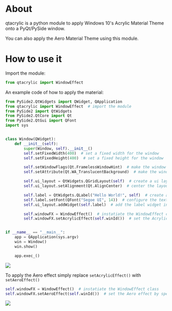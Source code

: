 # About
qtacrylic is a python module to apply Windows 10's Acrylic Material Theme onto a PyQt/PySide window.

You can also apply the Aero Material Theme using this module.

# How to use it

Import the module:
```python
from qtacrylic import WindowEffect
```

An example code of how to apply the material:

```python
from PySide2.QtWidgets import QWidget, QApplication
from qtacrylic import WindowEffect  # import the module
from PySide2 import QtWidgets
from PySide2.QtCore import Qt
from PySide2.QtGui import QFont
import sys


class Window(QWidget):
    def __init__(self):
        super(Window, self).__init__()
        self.setFixedWidth(400)  # set a fixed width for the window
        self.setFixedHeight(400)  # set a fixed height for the window

        self.setWindowFlags(Qt.FramelessWindowHint)  # make the window frameless
        self.setAttribute(Qt.WA_TranslucentBackground)  # make the window translucent

        self.ui_layout = QtWidgets.QGridLayout(self)  # create a ui layout
        self.ui_layout.setAlignment(Qt.AlignCenter)  # center the layout

        self.label = QtWidgets.QLabel("Hello World!", self)  # create a label to display a text
        self.label.setFont(QFont("Segoe UI", 14))  # configure the text size and font
        self.ui_layout.addWidget(self.label)  # add the label widget into the layout

        self.windowFX = WindowEffect()  # instatiate the WindowEffect class
        self.windowFX.setAcrylicEffect(self.winId())  # set the Acrylic effect by specifying the window id


if __name__ == "__main__":
    app = QApplication(sys.argv)
    win = Window()
    win.show()

    app.exec_()
```

![](https://i.ibb.co/GVcWbS5/acrylic.png)

To apply the Aero effect simply replace `setAcrylicEffect()` with `setAeroEffect()`
```python
self.windowFX = WindowEffect()  # instatiate the WindowEffect class
self.windowFX.setAeroEffect(self.winId())  # set the Aero effect by specifying the window id
```
![](https://i.ibb.co/YbStDkQ/aero.png)
